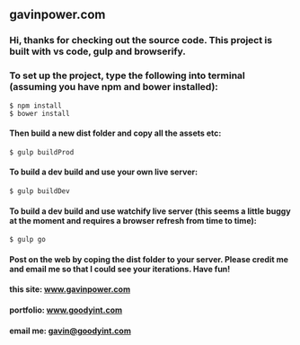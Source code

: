 ## gavinpower.com

###  Hi, thanks for checking out the source code. This project is built with vs code, gulp and browserify.

### To set up the project, type the following into terminal (assuming you have npm and bower installed):

```
$ npm install
$ bower install
```

#### Then build a new dist folder and copy all the assets etc:

```
$ gulp buildProd
```

#### To build a dev build and use your own live server:

```
$ gulp buildDev
```

#### To build a dev build and use watchify live server (this seems a little buggy at the moment and requires a browser refresh from time to time):

```
$ gulp go
```

#### Post on the web by coping the dist folder to your server. Please credit me and email me so that I could see your iterations. Have fun!

#### this site: www.gavinpower.com

#### portfolio: www.goodyint.com

#### email me: gavin@goodyint.com



